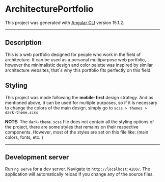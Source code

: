 # ArchitecturePortfolio

This project was generated with [Angular CLI](https://github.com/angular/angular-cli) version 15.1.2.

---
## Description
This is a web portfolio designed for people who work in the field of architecture. It can be used as a personal multipurpose web portfolio, however the minimalistic design and color palette was inspired by similar architecture websites, that´s why this portfolio fits perfectly on this field. 


##  Styling
This project was made following the **mobile-first** design strategy. And as mentioned above, it can be used for multiple purposes, so if it is necessary to change the colors of the main design, simply go to ``scss > themes > dark-theme.scss``

**NOTE:** The ``dark-theme.scss`` file does not contain all the styling options of the project, there are some styles that remains on their respective components. However, most of the styles are set on this file like: (main colors, fonts, etc..) 



---



## Development server

Run `ng serve` for a dev server. Navigate to `http://localhost:4200/`. The application will automatically reload if you change any of the source files.

[//]: # (## Code scaffolding)

[//]: # ()
[//]: # (Run `ng generate component component-name` to generate a new component. You can also use `ng generate directive|pipe|service|class|guard|interface|enum|module`.)

[//]: # ()
[//]: # (## Build)

[//]: # ()
[//]: # (Run `ng build` to build the project. The build artifacts will be stored in the `dist/` directory.)

[//]: # ()
[//]: # (## Running unit tests)

[//]: # ()
[//]: # (Run `ng test` to execute the unit tests via [Karma]&#40;https://karma-runner.github.io&#41;.)

[//]: # ()
[//]: # (## Running end-to-end tests)

[//]: # ()
[//]: # (Run `ng e2e` to execute the end-to-end tests via a platform of your choice. To use this command, you need to first add a package that implements end-to-end testing capabilities.)

[//]: # ()
[//]: # (## Further help)

[//]: # ()
[//]: # (To get more help on the Angular CLI use `ng help` or go check out the [Angular CLI Overview and Command Reference]&#40;https://angular.io/cli&#41; page.)

